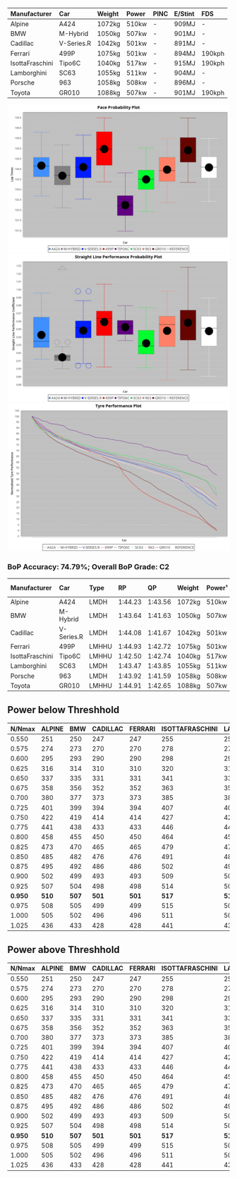 |Manufacturer|Car|Weight|Power|PINC|E/Stint|FDS|
|:-|:-|:-|:-|:-|:-|:-|
|Alpine|A424|1072kg|510kw|-|909MJ|-|
|BMW|M-Hybrid|1050kg|507kw|-|901MJ|-|
|Cadillac|V-Series.R|1042kg|501kw|-|891MJ|-|
|Ferrari|499P|1075kg|501kw|-|894MJ|190kph|
|IsottaFraschini|Tipo6C|1040kg|517kw|-|915MJ|190kph|
|Lamborghini|SC63|1055kg|511kw|-|904MJ|-|
|Porsche|963|1058kg|508kw|-|896MJ|-|
|Toyota|GR010|1088kg|507kw|-|901MJ|190kph|

![PACECHART](./IMG/ACOMETHOD.png)
![STRAIGHTLINEPERFORMANCECHART](./IMG/ACOMETHOD_sp.png)
![TYREPERFORMANCECHART](./IMG/ACOMETHOD_tw.png)

### BoP Accuracy: 74.79%; Overall BoP Grade: C2
|Manufacturer|Car|Type|RP|QP|Weight|Power¹|Threshhold|PINC|Power²|E/Stint|AVG Vmax|FDS|RDLC|L/Stint|BOP-Grade|ModelAccuracy|ModelPoints|Match%|
|:-|:-|:-|:-|:-|:-|:-|:-|:-|:-|:-|:-|:-|:-|:-|:-|:-|:-|:-|
|Alpine|A424|LMDH|1:44.23|1:43.56|1072kg|510kw|210.0kph|-|510kw|909MJ|292.88kph|-|0.99|33|+B1|80.53%|517|88.69%|
|BMW|M-Hybrid|LMDH|1:43.64|1:41.63|1050kg|507kw|210.0kph|-|507kw|901MJ|290.07kph|-|1.02|33|-B2|98.60%|1690|84.39%|
|Cadillac|V-Series.R|LMDH|1:44.08|1:41.67|1042kg|501kw|210.0kph|-|501kw|891MJ|293.67kph|-|1.02|33|~A1|88.58%|2033|97.29%|
|Ferrari|499P|LMHHU|1:44.93|1:42.72|1075kg|501kw|210.0kph|-|501kw|894MJ|294.64kph|190kph|1.02|33|+D1|84.67%|2303|69.75%|
|IsottaFraschini|Tipo6C|LMHHU|1:42.50|1:42.74|1040kg|517kw|210.0kph|-|517kw|915MJ|296.02kph|190kph|1.07|33|-Ω1|66.67%|96|23.67%|
|Lamborghini|SC63|LMDH|1:43.47|1:43.85|1055kg|511kw|210.0kph|-|511kw|904MJ|291.89kph|-|1.04|33|-C1|96.77%|419|76.40%|
|Porsche|963|LMDH|1:43.92|1:41.59|1058kg|508kw|210.0kph|-|508kw|896MJ|294.03kph|-|1.00|33|~A1|93.05%|5740|100.00%|
|Toyota|GR010|LMHHU|1:44.91|1:42.65|1088kg|507kw|210.0kph|-|507kw|901MJ|294.49kph|190kph|1.01|33|+E1|90.17%|3255|58.11%|

## Power below Threshhold
|N/Nmax|ALPINE|BMW|CADILLAC|FERRARI|ISOTTAFRASCHINI|LAMBORGHINI|PORSCHE|TOYOTA|
|:-|:-|:-|:-|:-|:-|:-|:-|:-|
|0.550|251|250|247|247|255|252|250|250|
|0.575|274|273|270|270|278|275|273|273|
|0.600|295|293|290|290|298|295|293|293|
|0.625|316|314|310|310|320|316|314|314|
|0.650|337|335|331|331|341|337|335|335|
|0.675|358|356|352|352|363|359|357|356|
|0.700|380|377|373|373|385|380|378|377|
|0.725|401|399|394|394|407|402|399|399|
|0.750|422|419|414|414|427|422|420|419|
|0.775|441|438|433|433|446|441|439|438|
|0.800|458|455|450|450|464|459|456|455|
|0.825|473|470|465|465|479|474|471|470|
|0.850|485|482|476|476|491|485|483|482|
|0.875|495|492|486|486|502|496|493|492|
|0.900|502|499|493|493|509|503|500|499|
|0.925|507|504|498|498|514|508|505|504|
|**0.950**|**510**|**507**|**501**|**501**|**517**|**511**|**508**|**507**|
|0.975|508|505|499|499|515|509|506|505|
|1.000|505|502|496|496|511|505|503|502|
|1.025|436|433|428|428|441|436|434|433|

## Power above Threshhold
|N/Nmax|ALPINE|BMW|CADILLAC|FERRARI|ISOTTAFRASCHINI|LAMBORGHINI|PORSCHE|TOYOTA|
|:-|:-|:-|:-|:-|:-|:-|:-|:-|
|0.550|251|250|247|247|255|252|250|250|
|0.575|274|273|270|270|278|275|273|273|
|0.600|295|293|290|290|298|295|293|293|
|0.625|316|314|310|310|320|316|314|314|
|0.650|337|335|331|331|341|337|335|335|
|0.675|358|356|352|352|363|359|357|356|
|0.700|380|377|373|373|385|380|378|377|
|0.725|401|399|394|394|407|402|399|399|
|0.750|422|419|414|414|427|422|420|419|
|0.775|441|438|433|433|446|441|439|438|
|0.800|458|455|450|450|464|459|456|455|
|0.825|473|470|465|465|479|474|471|470|
|0.850|485|482|476|476|491|485|483|482|
|0.875|495|492|486|486|502|496|493|492|
|0.900|502|499|493|493|509|503|500|499|
|0.925|507|504|498|498|514|508|505|504|
|**0.950**|**510**|**507**|**501**|**501**|**517**|**511**|**508**|**507**|
|0.975|508|505|499|499|515|509|506|505|
|1.000|505|502|496|496|511|505|503|502|
|1.025|436|433|428|428|441|436|434|433|
